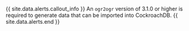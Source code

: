 {{ site.data.alerts.callout_info }}
An `ogr2ogr` version of 3.1.0 or higher is required to generate data that can be imported into CockroachDB.
{{ site.data.alerts.end }}
